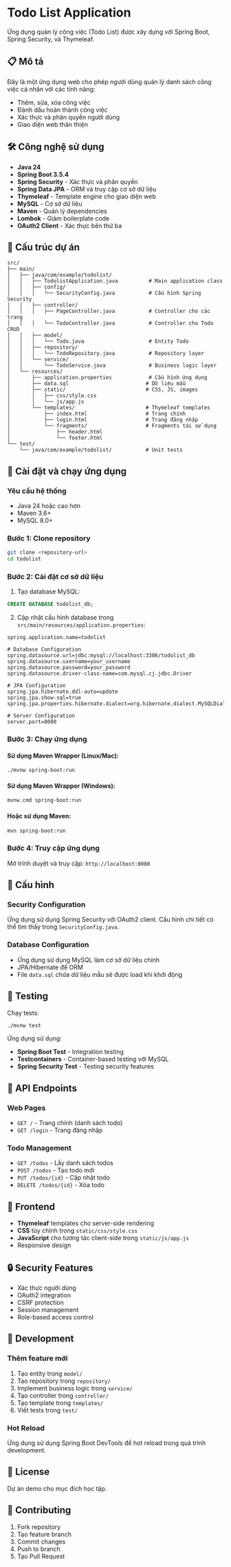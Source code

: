 # Todo List Application

Ứng dụng quản lý công việc (Todo List) được xây dựng với Spring Boot, Spring Security, và Thymeleaf.

## 📋 Mô tả

Đây là một ứng dụng web cho phép người dùng quản lý danh sách công việc cá nhân với các tính năng:
- Thêm, sửa, xóa công việc
- Đánh dấu hoàn thành công việc
- Xác thực và phân quyền người dùng
- Giao diện web thân thiện

## 🛠️ Công nghệ sử dụng

- **Java 24**
- **Spring Boot 3.5.4**
- **Spring Security** - Xác thực và phân quyền
- **Spring Data JPA** - ORM và truy cập cơ sở dữ liệu
- **Thymeleaf** - Template engine cho giao diện web
- **MySQL** - Cơ sở dữ liệu
- **Maven** - Quản lý dependencies
- **Lombok** - Giảm boilerplate code
- **OAuth2 Client** - Xác thực bên thứ ba

## 📁 Cấu trúc dự án

```
src/
├── main/
│   ├── java/com/example/todolist/
│   │   ├── TodolistApplication.java          # Main application class
│   │   ├── config/
│   │   │   └── SecurityConfig.java           # Cấu hình Spring Security
│   │   ├── controller/
│   │   │   ├── PageController.java           # Controller cho các trang
│   │   │   └── TodoController.java           # Controller cho Todo CRUD
│   │   ├── model/
│   │   │   └── Todo.java                     # Entity Todo
│   │   ├── repository/
│   │   │   └── TodoRepository.java           # Repository layer
│   │   └── service/
│   │       └── TodoService.java              # Business logic layer
│   └── resources/
│       ├── application.properties            # Cấu hình ứng dụng
│       ├── data.sql                         # Dữ liệu mẫu
│       ├── static/                          # CSS, JS, images
│       │   ├── css/style.css
│       │   └── js/app.js
│       └── templates/                       # Thymeleaf templates
│           ├── index.html                   # Trang chính
│           ├── login.html                   # Trang đăng nhập
│           └── fragments/                   # Fragments tái sử dụng
│               ├── header.html
│               └── footer.html
└── test/
    └── java/com/example/todolist/           # Unit tests
```

## 🚀 Cài đặt và chạy ứng dụng

### Yêu cầu hệ thống

- Java 24 hoặc cao hơn
- Maven 3.6+
- MySQL 8.0+

### Bước 1: Clone repository

```bash
git clone <repository-url>
cd todolist
```

### Bước 2: Cài đặt cơ sở dữ liệu

1. Tạo database MySQL:
```sql
CREATE DATABASE todolist_db;
```

2. Cập nhật cấu hình database trong `src/main/resources/application.properties`:
```properties
spring.application.name=todolist

# Database Configuration
spring.datasource.url=jdbc:mysql://localhost:3306/todolist_db
spring.datasource.username=your_username
spring.datasource.password=your_password
spring.datasource.driver-class-name=com.mysql.cj.jdbc.Driver

# JPA Configuration
spring.jpa.hibernate.ddl-auto=update
spring.jpa.show-sql=true
spring.jpa.properties.hibernate.dialect=org.hibernate.dialect.MySQLDialect

# Server Configuration
server.port=8080
```

### Bước 3: Chạy ứng dụng

#### Sử dụng Maven Wrapper (Linux/Mac):
```bash
./mvnw spring-boot:run
```

#### Sử dụng Maven Wrapper (Windows):
```bash
mvnw.cmd spring-boot:run
```

#### Hoặc sử dụng Maven:
```bash
mvn spring-boot:run
```

### Bước 4: Truy cập ứng dụng

Mở trình duyệt và truy cập: `http://localhost:8080`

## 🔧 Cấu hình

### Security Configuration
Ứng dụng sử dụng Spring Security với OAuth2 client. Cấu hình chi tiết có thể tìm thấy trong `SecurityConfig.java`.

### Database Configuration
- Ứng dụng sử dụng MySQL làm cơ sở dữ liệu chính
- JPA/Hibernate để ORM
- File `data.sql` chứa dữ liệu mẫu sẽ được load khi khởi động

## 🧪 Testing

Chạy tests:
```bash
./mvnw test
```

Ứng dụng sử dụng:
- **Spring Boot Test** - Integration testing
- **Testcontainers** - Container-based testing với MySQL
- **Spring Security Test** - Testing security features

## 📝 API Endpoints

### Web Pages
- `GET /` - Trang chính (danh sách todo)
- `GET /login` - Trang đăng nhập

### Todo Management
- `GET /todos` - Lấy danh sách todos
- `POST /todos` - Tạo todo mới
- `PUT /todos/{id}` - Cập nhật todo
- `DELETE /todos/{id}` - Xóa todo

## 🎨 Frontend

- **Thymeleaf** templates cho server-side rendering
- **CSS** tùy chỉnh trong `static/css/style.css`
- **JavaScript** cho tương tác client-side trong `static/js/app.js`
- Responsive design

## 🔒 Security Features

- Xác thực người dùng
- OAuth2 integration
- CSRF protection
- Session management
- Role-based access control

## 📖 Development

### Thêm feature mới

1. Tạo entity trong `model/`
2. Tạo repository trong `repository/`
3. Implement business logic trong `service/`
4. Tạo controller trong `controller/`
5. Tạo template trong `templates/`
6. Viết tests trong `test/`

### Hot Reload

Ứng dụng sử dụng Spring Boot DevTools để hot reload trong quá trình development.

## 📜 License

Dự án demo cho mục đích học tập.

## 👥 Contributing

1. Fork repository
2. Tạo feature branch
3. Commit changes
4. Push to branch
5. Tạo Pull Request